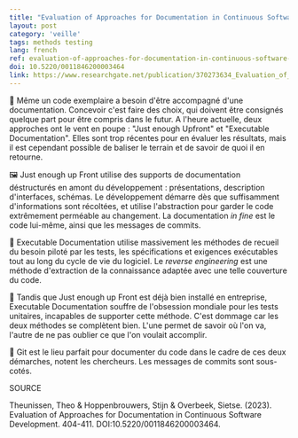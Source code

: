 ```yaml
---
title: "Evaluation of Approaches for Documentation in Continuous Software Development"
layout: post
category: 'veille'
tags: methods testing
lang: french
ref: evaluation-of-approaches-for-documentation-in-continuous-software-development
doi: 10.5220/0011846200003464
link: https://www.researchgate.net/publication/370273634_Evaluation_of_Approaches_for_Documentation_in_Continuous_Software_Development
---
```


📖 Même un code exemplaire a besoin d'être accompagné d'une documentation. Concevoir c'est faire des choix, qui doivent être consignés quelque part pour être compris dans le futur. A l'heure actuelle, deux approches ont le vent en poupe : "Just enough Upfront" et "Executable Documentation". Elles sont trop récentes pour en évaluer les résultats, mais il est cependant possible de baliser le terrain et de savoir de quoi il en retourne.

🖼️ Just enough up Front utilise des supports de documentation déstructurés en amont du développement : présentations, description d'interfaces, schémas. Le développement démarre dès que suffisamment d'informations sont récoltées, et utilise l'abstraction pour garder le code extrêmement perméable au changement. La documentation *in fine* est le code lui-même, ainsi que les messages de commits.

🧪 Executable Documentation utilise massivement les méthodes de recueil du besoin piloté par les tests, les spécifications et exigences exécutables tout au long du cycle de vie du logiciel. Le *reverse engineering* est une méthode d'extraction de la connaissance adaptée avec une telle couverture du code.

🧭 Tandis que Just enough up Front est déjà bien installé en entreprise, Executable Documentation souffre de l'obsession mondiale pour les tests unitaires, incapables de supporter cette méthode. C'est dommage car les deux méthodes se complètent bien. L'une permet de savoir où l'on va, l'autre de ne pas oublier ce que l'on voulait accomplir.

📍 Git est le lieu parfait pour documenter du code dans le cadre de ces deux démarches, notent les chercheurs. Les messages de commits sont sous-cotés.

SOURCE

Theunissen, Theo & Hoppenbrouwers, Stijn & Overbeek, Sietse. (2023). Evaluation of Approaches for Documentation in Continuous Software Development. 404-411. DOI:10.5220/0011846200003464.